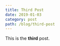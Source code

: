 ```yaml
---
title: Third Post
date: 2019-01-03
category: post
path: /blog/third-post
---
```


This is the **third** post.
